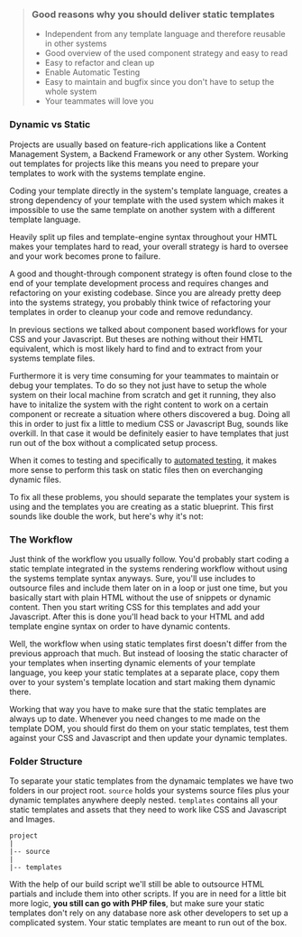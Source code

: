 > ### Good reasons why you should deliver static templates
> * Independent from any template language and therefore reusable in other systems
> * Good overview of the used component strategy and easy to read
> * Easy to refactor and clean up
> * Enable Automatic Testing
> * Easy to maintain and bugfix since you don't have to setup the whole system
> * Your teammates will love you

### Dynamic vs Static

Projects are usually based on feature-rich applications like a Content Management System, a Backend Framework or any other System. Working out templates for projects like this means you need to prepare your templates to work with the systems template engine.

Coding your template directly in the system's template language, creates a strong dependency of your template with the used system which makes it impossible to use the same template on another system with a different template language.

Heavily split up files and template-engine syntax throughout your HMTL makes your templates hard to read, your overall strategy is hard to oversee and your work becomes prone to failure.

A good and thought-through component strategy is often found close to the end of your template development process and requires changes and refactoring on your existing codebase. Since you are already pretty deep into the systems strategy, you probably think twice of refactoring your templates in order to cleanup your code and remove redundancy.

In previous sections we talked about component based workflows for your CSS and your Javascript. But theses are nothing without their HMTL equivalent, which is most likely hard to find and to extract from your systems template files.

Furthermore it is very time consuming for your teammates to maintain or debug your templates. To do so they not just have to setup the whole system on their local machine from scratch and get it running, they also have to initalize the system with the right content to work on a certain component or recreate a situation where others discovered a bug. Doing all this in order to just fix a little to medium CSS or Javascript Bug, sounds like overkill. In that case it would be definitely easier to have templates that just run out of the box without a complicated setup process.

When it comes to testing and specifically to [automated testing](./Testing/Frontend_Testing/Automated_Testing), it makes more sense to perform this task on static files then on everchanging dynamic files.

To fix all these problems, you should separate the templates your system is using and the templates you are creating as a static blueprint. This first sounds like double the work, but here's why it's not:

### The Workflow

Just think of the workflow you usually follow. You'd probably start coding a static template integrated in the systems rendering workflow without using the systems template syntax anyways. Sure, you'll use includes to outsource files and include them later on in a loop or just one time, but you basically start with plain HTML without the use of snippets or dynamic content. Then you start writing CSS for this templates and add your Javascript. After this is done you'll head back to your HTML and add template engine syntax on order to have dynamic contents.

Well, the workflow when using static templates first doesn't differ from the previous approach that much. But instead of loosing the static character of your templates when inserting dynamic elements of your template language, you keep your static templates at a separate place, copy them over to your system's template location and start making them dynamic there.

Working that way you have to make sure that the static templates are always up to date. Whenever you need changes to me made on the template DOM, you should first do them on your static templates, test them against your CSS and Javascript and then update your dynamic templates.


### Folder Structure

To separate your static templates from the dynamaic templates we have two folders in our project root. `source` holds your systems source files plus your dynamic templates anywhere deeply nested. `templates` contains all your static templates and assets that they need to work like CSS and Javascript and Images.

	project
	|
	|-- source
	|
	|-- templates


With the help of our build script we'll still be able to outsource HTML partials and include them into other scripts. If you are in need for a little bit more logic, **you still can go with PHP files**, but make sure your static templates don't rely on any database nore ask other developers to set up a complicated system. Your static templates are meant to run out of the box.
